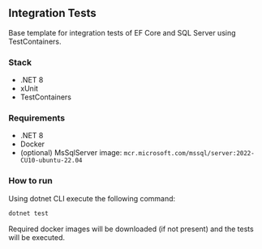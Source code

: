 ## Integration Tests

Base template for integration tests of EF Core and SQL Server using TestContainers.

### Stack
- .NET 8
- xUnit
- TestContainers

### Requirements
- .NET 8
- Docker
- (optional) MsSqlServer image: `mcr.microsoft.com/mssql/server:2022-CU10-ubuntu-22.04`

### How to run
Using dotnet CLI execute the following command:
```bash
dotnet test
```
Required docker images will be downloaded (if not present) and the tests will be executed.